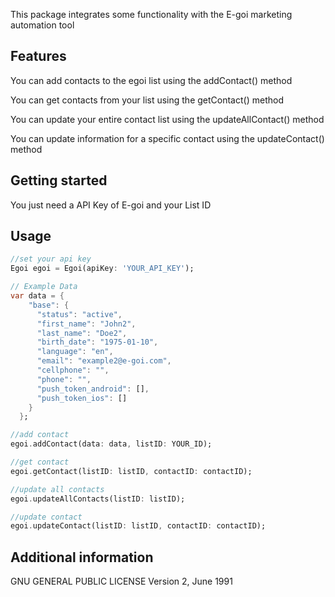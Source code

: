 This package integrates some functionality with the E-goi marketing automation tool

## Features

You can add contacts to the egoi list using the addContact() method

You can get contacts from your list using the getContact() method

You can update your entire contact list using the updateAllContact() method

You can update information for a specific contact using the updateContact() method

## Getting started

You just need a API Key of E-goi and your List ID

## Usage

```dart
//set your api key
Egoi egoi = Egoi(apiKey: 'YOUR_API_KEY');

// Example Data
var data = {
    "base": {
      "status": "active",
      "first_name": "John2",
      "last_name": "Doe2",
      "birth_date": "1975-01-10",
      "language": "en",
      "email": "example2@e-goi.com",
      "cellphone": "",
      "phone": "",
      "push_token_android": [],
      "push_token_ios": []
    }
  };

//add contact
egoi.addContact(data: data, listID: YOUR_ID);

//get contact
egoi.getContact(listID: listID, contactID: contactID);

//update all contacts
egoi.updateAllContacts(listID: listID);

//update contact
egoi.updateContact(listID: listID, contactID: contactID);

```

## Additional information

GNU GENERAL PUBLIC LICENSE
Version 2, June 1991
